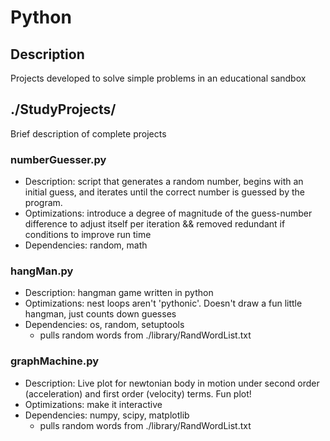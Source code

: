 # Python

## Description
Projects developed to solve simple problems in an educational sandbox


## ./StudyProjects/
Brief description of complete projects

### numberGuesser.py
* Description: script that generates a random number, begins with an initial guess, and iterates until the correct number is guessed by the program.
* Optimizations: introduce a degree of magnitude of the guess-number difference to adjust itself per iteration && removed redundant if conditions to improve run time
* Dependencies: random, math

### hangMan.py
* Description: hangman game written in python
* Optimizations: nest loops aren't 'pythonic'. Doesn't draw a fun little hangman, just counts down guesses
* Dependencies: os, random, setuptools
  * pulls random words from ./library/RandWordList.txt

### graphMachine.py
* Description: Live plot for newtonian body in motion under second order (acceleration) and first order (velocity) terms. Fun plot! 
* Optimizations: make it interactive
* Dependencies: numpy, scipy, matplotlib
    * pulls random words from ./library/RandWordList.txt
